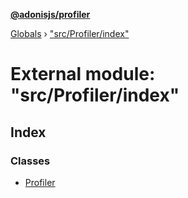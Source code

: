 **[@adonisjs/profiler](../README.md)**

[Globals](../README.md) › [&quot;src/Profiler/index&quot;](_src_profiler_index_.md)

# External module: "src/Profiler/index"

## Index

### Classes

* [Profiler](../classes/_src_profiler_index_.profiler.md)